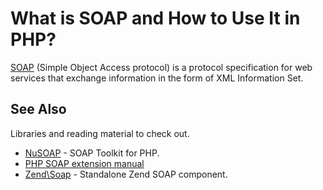 # What is SOAP and How to Use It in PHP?

[SOAP](https://en.wikipedia.org/wiki/SOAP) (Simple Object Access protocol) is a
protocol specification for web services that exchange information in the form of
XML Information Set.

## See Also

Libraries and reading material to check out.

* [NuSOAP](http://nusoap.sourceforge.net/) - SOAP Toolkit for PHP.
* [PHP SOAP extension manual](http://php.net/manual/en/book.soap.php)
* [Zend\Soap](https://github.com/zendframework/zend-soap) - Standalone Zend SOAP
  component.
